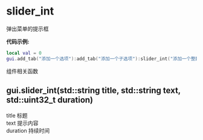 # slider_int

弹出菜单的提示框

**代码示例:**
```lua
local val = 0
gui.add_tab("添加一个选项"):add_tab("添加一个子选项"):slider_int("添加一个整数滑块条", "滑块条的提示", val, 0, 100)

```

组件相关函数

## gui.slider_int(std::string title, std::string text, std::uint32_t duration)
title 标题   
text 提示内容   
duration 持续时间   
